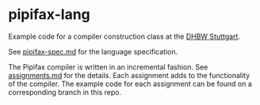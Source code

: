 # pipifax-lang

Example code for a compiler construction class at the [DHBW Stuttgart](https://www.dhbw-stuttgart.de).

See [pipifax-spec.md](pipifax-spec.md) for the language specification.

The Pipifax compiler is written in an incremental fashion. See
[assignments.md](assignments.md) for the details. Each assignment adds
to the functionality of the compiler. The example code for each assignment
can be found on a corresponding branch in this repo.
